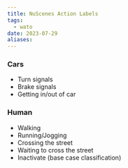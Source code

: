 ```yaml
---
title: NuScenes Action Labels
tags:
  - wato
date: 2023-07-29
aliases:
---
```


### Cars
- Turn signals
- Brake signals
- Getting in/out of car

### Human
- Walking
- Running/Jogging
- Crossing the street
- Waiting to cross the street
- Inactivate (base case classification)


